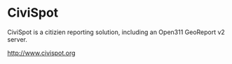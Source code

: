 # CiviSpot

CiviSpot is a citizien reporting solution, including an Open311 GeoReport v2 server.


http://www.civispot.org
